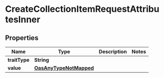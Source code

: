 

# CreateCollectionItemRequestAttributesInner

## Properties

Name | Type | Description | Notes
------------ | ------------- | ------------- | -------------
**traitType** | **String** |  | 
**value** | [**OasAnyTypeNotMapped**](.md) |  | 




